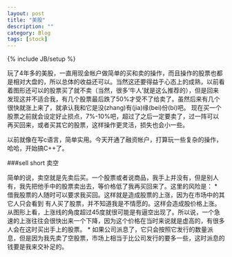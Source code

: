 ```yaml
---
layout: post
title: "美股"
description: ""
category: Blog
tags: [stock]
---
```


{% include JB/setup %}

玩了4年多的美股，一直用现金帐户做简单的买和卖的操作，而且操作的股票也都是相对大盘的，所以总体的收益还可以。当然这还要得益于心态上的成熟，以前看着图形还可以的股票买了就不卖（当然，很多‘牛人’就是这么推荐的），但是回来发现这并不适合我，有几个股票最后跌了50%才受不了给卖了。虽然后来有几个很快就涨上来了，就承认我和它是没(zhang)有(jia)缘(bei)份(bi)吧。
现在买一个股票之前就会设定好止损点，7%-10%吧，超过了之后一定要卖了，过一阵可以再买回来，或者买其它的股票，这样操作更灵活，损失也会小一些。

以前就像在写c语言，简单实用。今天开通了融资帐户，打算玩一些复杂的操作，哈哈，开始搞C++了。

###sell short 卖空

简单的说，卖空就是先卖后买。一个股票或者说商品，我手上并没有，但是别人有，我先把他手中的股票卖出去，等价格低了我再买回来了。这里的风险是：
    * 借我股票的人随时可以要求我买回。这样就是造成股票的上涨，因为在市场中的其它人只会看到 有人买了股票，并不知道我是不情愿的。这样会造成股价格上涨。从图形上看，上涨线的角度超过45度就很可能是有逼空出现了。所以说，一个急速的上涨往往会很快出来一个下降，因为这个价格在当时来说就是虚高的，有很多人会在这时买出手上的股票。
    * 如果公司派息了，它只会按照它发行的数量派息，但是因为我先卖了空股票，市场上相当于比公司发行的要多一些，这时派息的钱要是我来交补足的。

